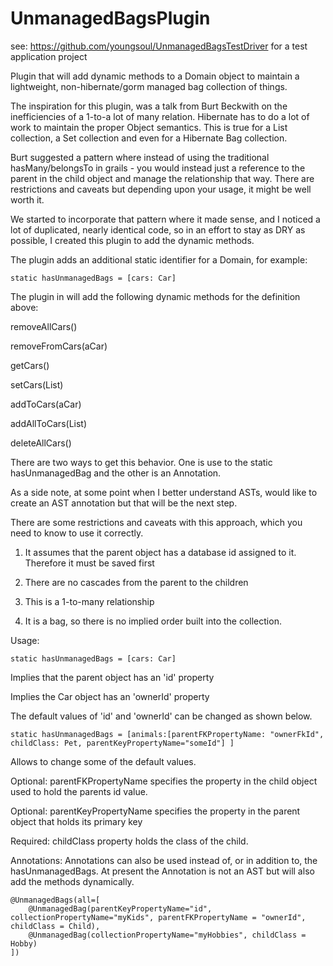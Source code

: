 UnmanagedBagsPlugin
===================

see:  https://github.com/youngsoul/UnmanagedBagsTestDriver  for a test application project

Plugin that will add dynamic methods to a Domain object to maintain a lightweight, non-hibernate/gorm managed
bag collection of things.

The inspiration for this plugin, was a talk from Burt Beckwith on the inefficiencies of a 1-to-a lot of many
relation.  Hibernate has to do a lot of work to maintain the proper Object semantics.  This is true for a List
collection, a Set collection and even for a Hibernate Bag collection.

Burt suggested a pattern where instead of using the traditional hasMany/belongsTo in grails - you would instead
just a reference to the parent in the child object and manage the relationship that way.  There are restrictions
and caveats but depending upon your usage, it might be well worth it.

We started to incorporate that pattern where it made sense, and I noticed a lot of duplicated, nearly identical code,
so in an effort to stay as DRY as possible, I created this plugin to add the dynamic methods.

The plugin adds an additional static identifier for a Domain, for example:

    static hasUnmanagedBags = [cars: Car]

The plugin in will add the following dynamic methods for the definition above:

removeAllCars()

removeFromCars(aCar)

getCars()

setCars(List<Car>)

addToCars(aCar)

addAllToCars(List<Car>)

deleteAllCars()


There are two ways to get this behavior.  One is use to the static hasUnmanagedBag and the other is an Annotation.

As a side note, at some point when I better understand ASTs, would like to create an AST annotation but that will be
the next step.

There are some restrictions and caveats with this approach, which you need to know to use it correctly.

1) It assumes that the parent object has a database id assigned to it.  Therefore it must be saved first

2) There are no cascades from the parent to the children

3) This is a 1-to-many relationship

4) It is a bag, so there is no implied order built into the collection.

Usage:

    static hasUnmanagedBags = [cars: Car]

Implies that the parent object has an 'id' property

Implies the Car object has an 'ownerId' property

The default values of 'id' and 'ownerId' can be changed as shown below.


    static hasUnmanagedBags = [animals:[parentFKPropertyName: "ownerFkId", childClass: Pet, parentKeyPropertyName="someId"] ]


Allows to change some of the default values.

Optional: parentFKPropertyName specifies the property in the child object used to hold the parents id value.

Optional: parentKeyPropertyName specifies the property in the parent object that holds its primary key

Required: childClass property holds the class of the child.


Annotations:
Annotations can also be used instead of, or in addition to, the hasUnmanagedBags.  At present the Annotation is not
an AST but will also add the methods dynamically.

    @UnmanagedBags(all=[
        @UnmanagedBag(parentKeyPropertyName="id", collectionPropertyName="myKids", parentFKPropertyName = "ownerId", childClass = Child),
        @UnmanagedBag(collectionPropertyName="myHobbies", childClass = Hobby)
    ])



